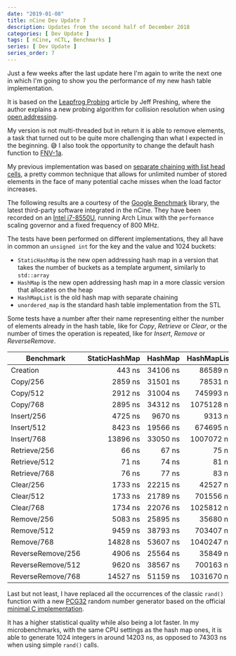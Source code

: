 ```yaml
---
date: "2019-01-08"
title: nCine Dev Update 7
description: Updates from the second half of December 2018
categories: [ Dev Update ]
tags: [ nCine, nCTL, Benchmarks ]
series: [ Dev Update ]
series_order: 7
---
```


Just a few weeks after the last update here I'm again to write the next one in which I'm going to show you the performance of my new hash table implementation.

It is based on the [Leapfrog Probing](https://preshing.com/20160314/leapfrog-probing/) article by Jeff Preshing, where the author explains a new probing algorithm for collision resolution when using [open addressing](https://en.wikipedia.org/wiki/Open_addressing).

My version is not multi-threaded but in return it is able to remove elements, a task that turned out to be quite more challenging than what I expected in the beginning. :sweat_smile:
I also took the opportunity to change the default hash function to [FNV-1a](https://en.wikipedia.org/wiki/Fowler%E2%80%93Noll%E2%80%93Vo_hash_function#FNV-1a_hash).

My previous implementation was based on [separate chaining with list head cells](https://en.wikipedia.org/wiki/Hash_table#Separate_chaining_with_list_head_cells), a pretty common technique that allows for unlimited number of stored elements in the face of many potential cache misses when the load factor increases.

The following results are a courtesy of the [Google Benchmark](https://github.com/google/benchmark) library, the latest third-party software integrated in the nCine.
They have been recorded on an [Intel i7-8550U](https://ark.intel.com/products/122589/Intel-Core-i7-8550U-Processor-8M-Cache-up-to-4-00-GHz-), running Arch Linux with the `performance` scaling governor and a fixed frequency of 800 MHz.

The tests have been performed on different implementations, they all have in common an `unsigned int` for the key and the value and 1024 buckets:

- `StaticHashMap` is the new open addressing hash map in a version that takes the number of buckets as a template argument, similarly to `std::array`
- `HashMap` is the new open addressing hash map in a more classic version that allocates on the heap
- `HashMapList` is the old hash map with separate chaining
- `unordered_map` is the standard hash table implementation from the STL

Some tests have a number after their name representing either the number of elements already in the hash table, like for _Copy_, _Retrieve_ or _Clear_, or the number of times the operation is repeated, like for _Insert_, _Remove_ or _ReverseRemove_.

|Benchmark         | StaticHashMap | HashMap  | HashMapList | unordered_map |
|------------------|--------------:|---------:|------------:|--------------:|
|Creation          |        443 ns | 34106 ns |    86589 ns |      13143 ns |
|Copy/256          |       2859 ns | 31501 ns |    78531 ns |    1656125 ns |
|Copy/512          |       2912 ns | 31004 ns |   745993 ns |    3600840 ns |
|Copy/768          |       2895 ns | 34312 ns |  1075128 ns |    4931709 ns |
|Insert/256        |       4725 ns |  9670 ns |     9313 ns |    1581495 ns |
|Insert/512        |       8423 ns | 19566 ns |   674695 ns |    3169524 ns |
|Insert/768        |      13896 ns | 33050 ns |  1007072 ns |    6504032 ns |
|Retrieve/256      |         66 ns |    67 ns |       75 ns |         72 ns |
|Retrieve/512      |         71 ns |    74 ns |       81 ns |         72 ns |
|Retrieve/768      |         76 ns |    77 ns |       83 ns |         73 ns |
|Clear/256         |       1733 ns | 22215 ns |    42527 ns |    1541229 ns |
|Clear/512         |       1733 ns | 21789 ns |   701556 ns |    3078237 ns |
|Clear/768         |       1734 ns | 22076 ns |  1025812 ns |    4609838 ns |
|Remove/256        |       5083 ns | 25895 ns |    35680 ns |    1565479 ns |
|Remove/512        |       9459 ns | 38793 ns |   703407 ns |    3136167 ns |
|Remove/768        |      14828 ns | 53607 ns |  1040247 ns |    4662149 ns |
|ReverseRemove/256 |       4906 ns | 25564 ns |    35849 ns |    1560456 ns |
|ReverseRemove/512 |       9620 ns | 38567 ns |   700163 ns |    3113046 ns |
|ReverseRemove/768 |      14527 ns | 51159 ns |  1031670 ns |    4669154 ns |

Last but not least, I have replaced all the occurrences of the classic `rand()` function with a new [PCG32](http://www.pcg-random.org/) random number generator based on the official [minimal C implementation](http://www.pcg-random.org/using-pcg-c-basic.html).

It has a higher statistical quality while also being a lot faster. In my microbenchmarks, with the same CPU settings as the hash map ones, it is able to generate 1024 integers in around 14203 ns, as opposed to 74303 ns when using simple `rand()` calls.
